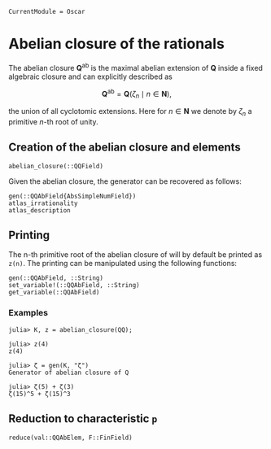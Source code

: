 ```@meta
CurrentModule = Oscar
```

# Abelian closure of the rationals

The abelian closure $\mathbf{Q}^\text{ab}$ is the maximal abelian extension of $\mathbf{Q}$
inside a fixed algebraic closure and can explicitly described as
```math
\mathbf{Q}^{\mathrm{ab}} = \mathbf{Q}(\zeta_n \mid n \in \mathbf{N}),
```
the union of all cyclotomic extensions. Here for $n \in \mathbf{N}$ we denote by $\zeta_n$ a primitive $n$-th root of unity.

## Creation of the abelian closure and elements

```@docs
abelian_closure(::QQField)
```

Given the abelian closure, the generator can be recovered as follows:

```@docs
gen(::QQAbField{AbsSimpleNumField})
atlas_irrationality
atlas_description
```

## Printing

The n-th primitive root of the abelian closure of will by default be printed as
`z(n)`. The printing can be manipulated using the following functions:

```@docs
gen(::QQAbField, ::String)
set_variable!(::QQAbField, ::String)
get_variable(::QQAbField)
```

### Examples

```@jldoctest
julia> K, z = abelian_closure(QQ);

julia> z(4)
z(4)

julia> ζ = gen(K, "ζ")
Generator of abelian closure of Q

julia> ζ(5) + ζ(3)
ζ(15)^5 + ζ(15)^3
```

## Reduction to characteristic ``p``

```@docs
reduce(val::QQAbElem, F::FinField)
```
